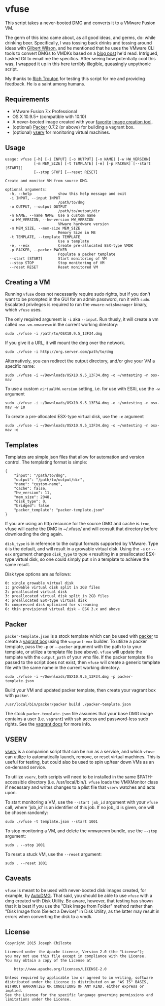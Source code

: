 vfuse
====

This script takes a never-booted DMG and converts it to a VMware Fusion VM.

The germ of this idea came about, as all good ideas, and germs, do: while drinking beer. Specifically, I was tossing back drinks and tossing around ideas with [Gilbert Wilson](https://twitter.com/boyonwheels), and he mentioned that he uses the VMware CLI tools to convert DMGs to VMDKs based on a [blog post](http://hazenet.dk/2013/07/17/creating-a-never-booted-os-x-template-in-vsphere-5-1/6/) he'd read.  Intrigued, I asked Gil to email me the specifics.  After seeing how potentially cool this was, I wrapped it up in this here terribly illegible, queasingly unpythonic script.

My thanks to [Rich Trouton](https://twitter.com/rtrouton) for testing this script for me and providing feedback. He is a saint among humans.

Requirements
------------

+ VMware Fusion 7.x Professional
+ OS X 10.9.5+ (compatible with 10.10)
+ A never-booted image created with your [favorite](https://github.com/chilcote/stew) [image creation tool](https://github.com/magervalp/autodmg).
+ (optional) [Packer](https://packer.io) 0.7.2 (or above) for building a vagrant box.
+ (optional) [vserv](https://github.com/chilcote/vserv) for monitoring virtual machines.

Usage
-----

    usage: vfuse [-h] [-i INPUT] [-o OUTPUT] [-n NAME] [-w HW_VERSION]
                 [-m MEM_SIZE] [-t TEMPLATE] [-e] [-p PACKER] [--start [START]]
                 [--stop STOP] [--reset RESET]

    Create and monitor VM from source DMG.

    optional arguments:
      -h, --help            show this help message and exit
      -i INPUT, --input INPUT
                            /path/to/dmg
      -o OUTPUT, --output OUTPUT
                            /path/to/output/dir
      -n NAME, --name NAME  Use a custom name
      -w HW_VERSION, --hw-version HW_VERSION
                            VMware hardware version
      -m MEM_SIZE, --mem-size MEM_SIZE
                            Memory Size in MB
      -t TEMPLATE, --template TEMPLATE
                            Use a template
      -e, --esx             Create pre-allocated ESX-type VMDK
      -p PACKER, --packer PACKER
                            Populate a packer template
      --start [START]       Start monitoring of VM
      --stop STOP           Stop monitoring of VM
      --reset RESET         Reset monitored VM


Creating a VM
-------------

Running `vfuse` does not necessarily require sudo rights, but if you don't want to be prompted in the GUI for an admin password, run it with `sudo`. Escalated privileges is required to run the `vmware-vdiskmanager` binary, which `vfuse` uses.

The only required argument is `-i` aka `--input`. Run thusly, it will create a vm called `osx-vm.vmwarevm` in the current working directory:

    sudo ./vfuse -i /path/to/OSX10.9.5_13F34.dmg

If you give it a URL, it will mount the dmg over the network.

    sudo ./vfuse -i http://org.server.com/path/to/dmg

Alternatively, you can redirect the output directory, and/or give your VM a specific name:

    sudo ./vfuse -i ~/Downloads/OSX10.9.5_13F34.dmg -o ~/vmtesting -n osx-mav

To use a custom `virtualHW.version` setting, i.e. for use with ESXi, use the `-w` argument

    sudo ./vfuse -i ~/Downloads/OSX10.9.5_13F34.dmg -o ~/vmtesting -n osx-mav -w 10

To create a pre-allocated ESX-type virtual disk, use the `-e` argument

    sudo ./vfuse -i ~/Downloads/OSX10.9.5_13F34.dmg -o ~/vmtesting -n osx-mav -e


Templates
---------

Templates are simple json files that allow for automation and version control.  The templating format is simple:

    {
        "input": "/path/to/dmg",
        "output": "/path/to/output/dir",
        "name": "custom-name",
        "cache": false,
        "hw_version": 11,
        "mem_size": 2048,
        "disk_type": 0,
        "bridged": false
        "packer_template": "packer-template.json"
    }

If you are using an http resource for the source DMG and cache is `true`, vfuse will cache the DMG in ~/.vfuse/ and will consult that directory before downloading the dmg again.

`disk_type` is in reference to the output formats supported by VMware. Type `0` is the default, and will result in a growable virtual disk. Using the `-e` or `--esx` argument changes `disk_type` to type `4` resulting in a preallocated ESX-type virtual disk, so one could simply put `4` in a template to achieve the same result.

Disk type options are as follows:

    0: single growable virtual disk
    1: growable virtual disk split in 2GB files
    2: preallocated virtual disk
    3: preallocated virtual disk split in 2GB files
    4: preallocated ESX-type virtual disk
    5: compressed disk optimized for streaming
    6: thin provisioned virtual disk - ESX 3.x and above

Packer
------

`packer-template.json` is a stock template which can be used with [packer](https://packer.io) to create a [vagrant box](https://www.vagrantup.com) using the `vagrant-vmx` builder. To utilize a packer template, pass the `-p` or `--packer` argument with the path to to your template, or utilize a template file (see above). `vfuse` will update the template with the `output_path` of your vmx file. If the packer template file passed to the script does not exist, then `vfuse` will create a generic template file with the same name in the current working directory.

    sudo ./vfuse -i ~/Downloads/OSX10.9.5_13F34.dmg -p packer-template.json

Build your VM and updated packer template, then create your vagrant box with `packer`.

    /usr/local/bin/packer/packer build ./packer-template.json

The stock `packer-template.json` file assumes that your base DMG image contains a user (i.e. `vagrant`) with ssh access and password-less sudo rights. See the [vagrant docs](https://docs.vagrantup.com/v2/boxes/base.html) for more info.

VSERV
-----

[vserv](https://github.com/chilcote/vserv) is a companion script that can be run as a service, and which `vfuse` can utilize to automatically launch, remove, or reset virtual machines. This is useful for testing, but could also be used to spin up/tear down VMs as an on-demand service.

To utilize `vserv`, both scripts will need to be installed in the same $PATH-accessible directory (i.e. /usr/local/bin/). `vfuse` loads the VMXMonitor class if necessary and writes changes to a plist file that `vserv` watches and acts upon.

To start monitoring a VM, use the `--start job_id` argument with your `vfuse` call, where 'job_id' is an identifier of this job. If no job_id is given, one will be chosen randomly:

    sudo ./vfuse -t template.json --start 1001

To stop monitoring a VM, and delete the vmwarevm bundle, use the `--stop` argument:

    sudo . --stop 1001

To reset a stuck VM, use the `--reset` argument:

    sudo . --reset 1001


Caveats
-------

`vfuse` is meant to be used with never-booted disk images created, for example, by [AutoDMG](https://github.com/magervalp/autodmg). That said, you should be able to use `vfuse` with a dmg created with Disk Utility. Be aware, however, that testing has shown that it is best if you use the "Disk Image from Folder" method rather than "Disk Image from (Select a Device)" in Disk Utility, as the latter may result in errors when converting the disk to a vmdk.

License
-------

    Copyright 2015 Joseph Chilcote
    
    Licensed under the Apache License, Version 2.0 (the "License");
    you may not use this file except in compliance with the License.
    You may obtain a copy of the License at
    
        http://www.apache.org/licenses/LICENSE-2.0
    
    Unless required by applicable law or agreed to in writing, software
    distributed under the License is distributed on an "AS IS" BASIS,
    WITHOUT WARRANTIES OR CONDITIONS OF ANY KIND, either express or implied.
    See the License for the specific language governing permissions and
    limitations under the License.
